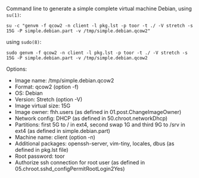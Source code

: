 Command line to generate a simple complete virtual machine Debian, using <code>su(1)</code>:

    su -c "genvm -f qcow2 -n client -l pkg.lst -p toor -t ./ -V stretch -s 15G -P simple.debian.part -v /tmp/simple.debian.qcow2"

using <code>sudo(8)</code>:

    sudo genvm -f qcow2 -n client -l pkg.lst -p toor -t ./ -V stretch -s 15G -P simple.debian.part -v /tmp/simple.debian.qcow2

Options:

 * Image name: /tmp/simple.debian.qcow2
 * Format: qcow2 (option -f)
 * OS: Debian
 * Version: Stretch (option -V)
 * Image virtual size: 15G
 * Image owner: fhh.users (as defined in 01.post.ChangeImageOwner)
 * Network config: DHCP (as defined in 50.chroot.networkDhcp)
 * Partitions: first 5G to / in ext4, second swap 1G and third 9G to /srv in ext4 (as defined in simple.debian.part)
 * Machine name: client (option -n)
 * Additional packages: openssh-server, vim-tiny, locales, dbus (as defined in pkg.lst file)
 * Root password: toor
 * Authorize ssh connection for root user (as defined in 05.chroot.sshd_configPermitRootLogin2Yes)


